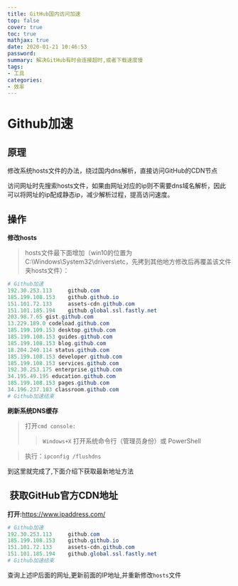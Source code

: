 ```yaml
---
title: GitHub国内访问加速
top: false
cover: true
toc: true
mathjax: true
date: 2020-01-21 10:46:53
password:
summary: 解决GitHub有时会连接超时,或者下载速度慢
tags:
- 工具
categories:
- 效率
---
```


# Github加速

## 原理

修改系统hosts文件的办法，绕过国内dns解析，直接访问GitHub的CDN节点

访问网址时先搜索hosts文件，如果由网址对应的ip则不需要dns域名解析，因此可以将网址的ip配成静态ip，减少解析过程，提高访问速度。 

## 操作

**修改hosts**

> hosts文件最下面增加（win10的位置为C:\Windows\System32\drivers\etc，先拷到其他地方修改后再覆盖该文件夹hosts文件）：

```powershell
# Github加速
192.30.253.113     github.com
185.199.108.153    github.github.io
151.101.72.133     assets-cdn.github.com
151.101.185.194    github.global.ssl.fastly.net
203.98.7.65 gist.github.com 
13.229.189.0 codeload.github.com 
185.199.109.153 desktop.github.com 
185.199.108.153 guides.github.com 
185.199.108.153 blog.github.com 
18.204.240.114 status.github.com 
185.199.108.153 developer.github.com 
185.199.108.153 services.github.com 
192.30.253.175 enterprise.github.com 
34.195.49.195 education.github.com 
185.199.108.153 pages.github.com 
34.196.237.103 classroom.github.com
# Github加速结束
```

**刷新系统DNS缓存** 

> 打开`cmd console:`
>
> > `Windows+X` 打开系统命令行（管理员身份）或 PowerShell 

> 执行：`ipconfig /flushdns`

到这里就完成了,下面介绍下获取最新地址方法

##  获取GitHub官方CDN地址 

**打开:**[<https://www.ipaddress.com/> ](https://www.ipaddress.com/)

```powershell
# Github加速
192.30.253.113     github.com
185.199.108.153    github.github.io
151.101.72.133     assets-cdn.github.com
151.101.185.194    github.global.ssl.fastly.net
# Github加速结束
```

查询上述IP后面的网址,更新前面的IP地址,并重新修改`hosts`文件